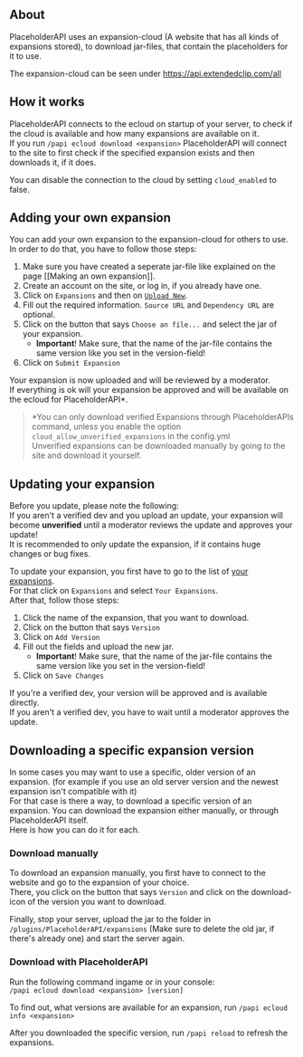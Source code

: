 ## About
PlaceholderAPI uses an expansion-cloud (A website that has all kinds of expansions stored), to download jar-files, that contain the placeholders for it to use.

The expansion-cloud can be seen under https://api.extendedclip.com/all

## How it works
PlaceholderAPI connects to the ecloud on startup of your server, to check if the cloud is available and how many expansions are available on it.  
If you run `/papi ecloud download <expansion>` PlaceholderAPI will connect to the site to first check if the specified expansion exists and then downloads it, if it does.

You can disable the connection to the cloud by setting `cloud_enabled` to false.

## Adding your own expansion
You can add your own expansion to the expansion-cloud for others to use.  
In order to do that, you have to follow those steps:
1. Make sure you have created a seperate jar-file like explained on the page [[Making an own expansion]].
2. Create an account on the site, or log in, if you already have one.
3. Click on `Expansions` and then on [`Upload New`](https://api.extendedclip.com/manage/add/).
4. Fill out the required information. `Source URL` and `Dependency URL` are optional.
5. Click on the button that says `Choose an file...` and select the jar of your expansion.
    * **Important**! Make sure, that the name of the jar-file contains the same version like you set in the version-field!
6. Click on `Submit Expansion`

Your expansion is now uploaded and will be reviewed by a moderator.  
If everything is ok will your expansion be approved and will be available on the ecloud for PlaceholderAPI*.

> *You can only download verified Expansions through PlaceholderAPIs command, unless you enable the option `cloud_allow_unverified_expansions` in the config.yml  
> Unverified expansions can be downloaded manually by going to the site and download it yourself.

## Updating your expansion
Before you update, please note the following:  
If you aren't a verified dev and you upload an update, your expansion will become **unverified** until a moderator reviews the update and approves your update!  
It is recommended to only update the expansion, if it contains huge changes or bug fixes.

To update your expansion, you first have to go to the list of [your expansions](https://api.extendedclip.com/manage/).  
For that click on `Expansions` and select `Your Expansions`.  
After that, follow those steps:
1. Click the name of the expansion, that you want to download.
2. Click on the button that says `Version`
3. Click on `Add Version`
4. Fill out the fields and upload the new jar.
    * **Important**! Make sure, that the name of the jar-file contains the same version like you set in the version-field!
5. Click on `Save Changes`

If you're a verified dev, your version will be approved and is available directly.  
If you aren't a verified dev, you have to wait until a moderator approves the update.

## Downloading a specific expansion version
In some cases you may want to use a specific, older version of an expansion. (for example if you use an old server version and the newest expansion isn't compatible with it)  
For that case is there a way, to download a specific version of an expansion. You can download the expansion either manually, or through PlaceholderAPI itself.  
Here is how you can do it for each.

### Download manually
To download an expansion manually, you first have to connect to the website and go to the expansion of your choice.  
There, you click on the button that says `Version` and click on the download-icon of the version you want to download.

Finally, stop your server, upload the jar to the folder in `/plugins/PlaceholderAPI/expansions` (Make sure to delete the old jar, if there's already one) and start the server again.

### Download with PlaceholderAPI
Run the following command ingame or in your console:  
`/papi ecloud download <expansion> [version]`

To find out, what versions are available for an expansion, run `/papi ecloud info <expansion>`

After you downloaded the specific version, run `/papi reload` to refresh the expansions.